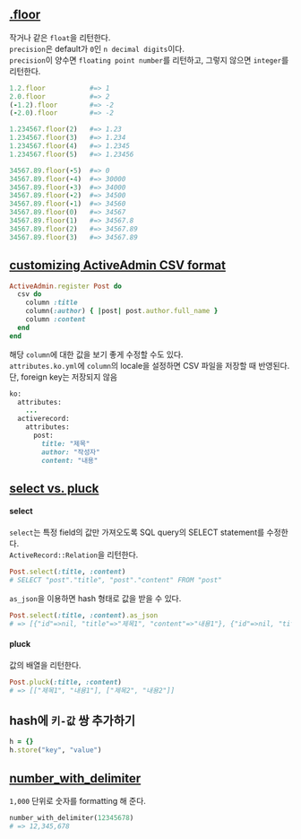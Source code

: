 ## [.floor](https://ruby-doc.org/core-2.6.1/Float.html#method-i-floor)
작거나 같은 `float`을 리턴한다.  
`precision`은 default가 `0`인 `n decimal digits`이다.  
`precision`이 양수면 `floating point number`를 리턴하고, 그렇지 않으면 `integer`를 리턴한다.  
```ruby
1.2.floor           #=> 1
2.0.floor           #=> 2
(-1.2).floor        #=> -2
(-2.0).floor        #=> -2

1.234567.floor(2)   #=> 1.23
1.234567.floor(3)   #=> 1.234
1.234567.floor(4)   #=> 1.2345
1.234567.floor(5)   #=> 1.23456

34567.89.floor(-5)  #=> 0
34567.89.floor(-4)  #=> 30000
34567.89.floor(-3)  #=> 34000
34567.89.floor(-2)  #=> 34500
34567.89.floor(-1)  #=> 34560
34567.89.floor(0)   #=> 34567
34567.89.floor(1)   #=> 34567.8
34567.89.floor(2)   #=> 34567.89
34567.89.floor(3)   #=> 34567.89
```

## [customizing ActiveAdmin CSV format](https://activeadmin.info/4-csv-format.html)
```ruby
ActiveAdmin.register Post do
  csv do
    column :title
    column(:author) { |post| post.author.full_name }
    column :content
  end
end
```
해당 `column`에 대한 값을 보기 좋게 수정할 수도 있다.  
`attributes.ko.yml`에 `column`의 locale을 설정하면 CSV 파일을 저장할 때 반영된다.  
단, foreign key는 저장되지 않음  
```ruby
ko:
  attributes:
    ...
  activerecord:
    attributes:
      post:
        title: "제목"
        author: "작성자"
        content: "내용"
```

## [select vs. pluck](https://medium.com/@amliving/activerecords-select-pluck-3d5c58872053)
#### select
`select`는 특정 field의 값만 가져오도록 SQL query의 SELECT statement를 수정한다.  
`ActiveRecord::Relation`을 리턴한다.  
```ruby
Post.select(:title, :content)
# SELECT "post"."title", "post"."content" FROM "post"
```
`as_json`을 이용하면 hash 형태로 값을 받을 수 있다.
```ruby
Post.select(:title, :content).as_json
# => [{"id"=>nil, "title"=>"제목1", "content"=>"내용1"}, {"id"=>nil, "title"=>"제목2", "content"=>"내용2"}
```
#### pluck
값의 배열을 리턴한다.  
```ruby
Post.pluck(:title, :content)
# => [["제목1", "내용1"], ["제목2", "내용2"]]
```

## hash에 `키-값` 쌍 추가하기
```ruby
h = {}
h.store("key", "value")
```

## [number_with_delimiter](https://apidock.com/rails/ActionView/Helpers/NumberHelper/number_with_delimiter)
`1,000` 단위로 숫자를 formatting 해 준다.
```ruby
number_with_delimiter(12345678)
# => 12,345,678
```
